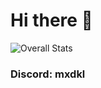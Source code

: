 # Hi there 👋

![Overall Stats](https://github-readme-stats.vercel.app/api?username=MxDkl&count_private=true&show_icons=true&hide=contribs&theme=dark)


### Discord: mxdkl
